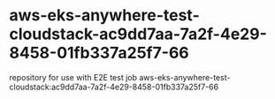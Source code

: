 # aws-eks-anywhere-test-cloudstack-ac9dd7aa-7a2f-4e29-8458-01fb337a25f7-66
repository for use with E2E test job aws-eks-anywhere-test-cloudstack:ac9dd7aa-7a2f-4e29-8458-01fb337a25f7-66
